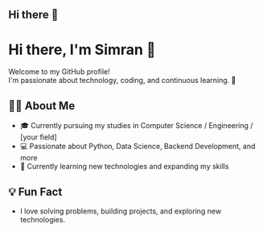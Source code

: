 ## Hi there 👋
# Hi there, I'm Simran 👋

Welcome to my GitHub profile!  
I'm passionate about technology, coding, and continuous learning. 🚀

## 👩‍💻 About Me

- 🎓 Currently pursuing my studies in Computer Science / Engineering / [your field]
- 💻 Passionate about Python, Data Science, Backend Development, and more
- 🌱 Currently learning new technologies and expanding my skills

## 💡 Fun Fact

- I love solving problems, building projects, and exploring new technologies.

